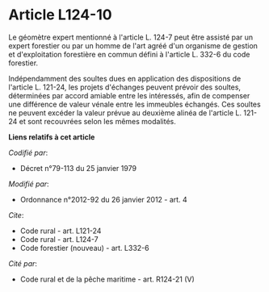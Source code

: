 # Article L124-10

Le géomètre expert mentionné à l'article L. 124-7 peut être assisté par un expert forestier ou par un homme de l'art agréé
d'un organisme de gestion et d'exploitation forestière en commun défini à l'article L. 332-6 du code forestier. 

Indépendamment des soultes dues en application des dispositions de l'article L. 121-24, les projets d'échanges peuvent
prévoir des soultes, déterminées par accord amiable entre les intéressés, afin de compenser une différence de valeur vénale
entre les immeubles échangés. Ces soultes ne peuvent excéder la valeur prévue au deuxième alinéa de l'article L. 121-24 et
sont recouvrées selon les mêmes modalités.

**Liens relatifs à cet article**

_Codifié par_:

  - Décret n°79-113 du 25 janvier 1979

_Modifié par_:

  - Ordonnance n°2012-92 du 26 janvier 2012 - art. 4

_Cite_:

  - Code rural - art. L121-24
  - Code rural - art. L124-7
  - Code forestier (nouveau) - art. L332-6

_Cité par_:

  - Code rural et de la pêche maritime - art. R124-21 (V)
